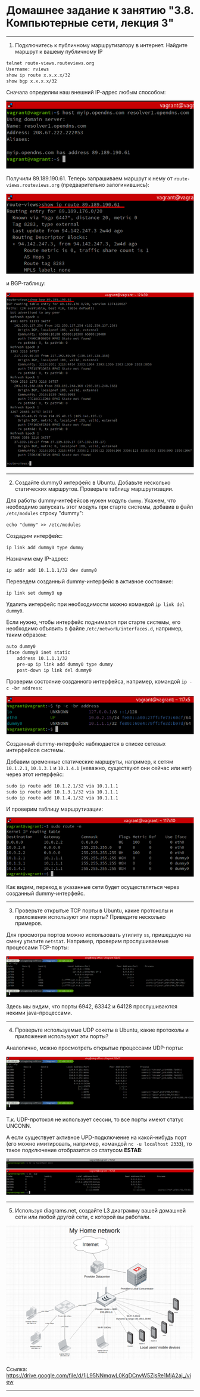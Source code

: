 # Домашнее задание к занятию "3.8. Компьютерные сети, лекция 3"

---
1. Подключитесь к публичному маршрутизатору в интернет. Найдите маршрут к вашему публичному IP
```
telnet route-views.routeviews.org
Username: rviews
show ip route x.x.x.x/32
show bgp x.x.x.x/32
```

Сначала определим наш внешний IP-адрес любым способом:

![](myip.png)

Получили 89.189.190.61. Теперь запрашиваем маршрут к нему от `route-views.routeviews.org` (предварительно залогинившись):

![](showiproute.png)

и BGP-таблицу:

![](showbgp.png)

---
2. Создайте dummy0 интерфейс в Ubuntu. Добавьте несколько статических маршрутов. Проверьте таблицу маршрутизации.

Для работы dummy-интефейсов нужен модуль `dummy`. Укажем, что необходимо запускать этот модуль при старте системы, добавив в файл `/etc/modules` строку "dummy":
````
echo "dummy" >> /etc/modules
````

Создадим интерфейс:
````
ip link add dummy0 type dummy
````

Назначим ему IP-адрес:
````
ip addr add 10.1.1.1/32 dev dummy0
````

Переведем созданный dummy-интерфейс в активное состояние:
````
ip link set dummy0 up
````

Удалить интерфейс при необходимости можно командой `ip link del dummy0`.

Если нужно, чтобы интерфейс поднимался при старте системы, его необходимо объявить в файле `/etc/network/interfaces.d`, например, таким образом:
````
auto dummy0
iface dummy0 inet static
    address 10.1.1.1/32
    pre-up ip link add dummy0 type dummy
    post-down ip link del dummy0
```` 

Проверим состояние созданного интерфейса, например, командой `ip -c -br address`:

![](dummyipaddr.png)

Созданный dummy-интерфейс наблюдается в списке сетевых интерфейсов системы.

Добавим временные статические маршруты, например, к сетям `10.1.2.1`, `10.1.3.1` и `10.1.4.1` (неважно, существуют они сейчас или нет) через этот интерфейс:
````
sudo ip route add 10.1.2.1/32 via 10.1.1.1
sudo ip route add 10.1.3.1/32 via 10.1.1.1
sudo ip route add 10.1.4.1/32 via 10.1.1.1
````
И проверим таблицу маршрутизации:

![](routeviadummy.png)

Как видим, переход в указанные сети будет осуществляться через созданный dummy-интерфейс.

---
3. Проверьте открытые TCP порты в Ubuntu, какие протоколы и приложения используют эти порты? Приведите несколько примеров.

Для просмотра портов можно использовать утилиту `ss`, пришедшую на смену утилите `netstat`. Например, проверим прослушиваемые процессами TCP-порты:

![](sstlp.png)

Здесь мы видим, что порты 6942, 63342 и 64128 прослушиваются некими java-процессами.

---
4. Проверьте используемые UDP сокеты в Ubuntu, какие протоколы и приложения используют эти порты?

Аналогично, можно просмотреть открытые процессами UDP-порты:

![](ssulp.png)

Т.к. UDP-протокол не использует сессии, то все порты имеют статус UNCONN.

А если существует активное UPD-подключение на какой-нибудь порт (его можно имитировать, например, командой `nc -u localhost 2333`), то такое подключение отобразится со статусом **ESTAB**:

![](ssudpestab.png)

---
5. Используя diagrams.net, создайте L3 диаграмму вашей домашней сети или любой другой сети, с которой вы работали. 

![](myhomenetwork.png)

Ссылка: https://drive.google.com/file/d/1jL95NNmqwL0KqDCnvW5ZjsRe1MjA2aj_/view

---
